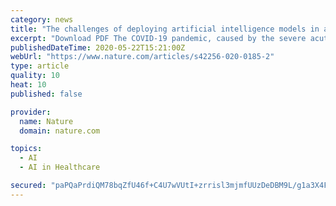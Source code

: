 ```yaml
---
category: news
title: "The challenges of deploying artificial intelligence models in a rapidly evolving pandemic"
excerpt: "Download PDF The COVID-19 pandemic, caused by the severe acute respiratory syndrome coronavirus 2, emerged into a world that was seeing rapid developments in artificial intelligence (AI) based on big data, computational power and neural networks. In recent years, the gaze of AI researchers has increasingly turned to applications in healthcare."
publishedDateTime: 2020-05-22T15:21:00Z
webUrl: "https://www.nature.com/articles/s42256-020-0185-2"
type: article
quality: 10
heat: 10
published: false

provider:
  name: Nature
  domain: nature.com

topics:
  - AI
  - AI in Healthcare

secured: "paPQaPrdiQM78bqZfU46f+C4U7wVUtI+zrrisl3mjmfUUzDeDBM9L/g1a3X4FBqutazDT8TpWWYuBIuXDwCfS8zm8Xyq88u2v1JQAhIgzXHkCI+19qfhgmBnH8Vl/1pgLKKACMi7ulz5VXouBxp5D+4PHdHjdfOabJ2ft72OGh8YxBeA2jlxuoh4Gr5+jgaTBVSCctgLQe4cyZAQXbEcAYQZaFYTWnnAQk2zSuQW2I5xkuDYAJhRLg1ozaD/RZwQkB2QFyYFNfAhVh2O944EGEXMhe+K7pnxY54fUkEJY7kwS4R/d9D5liK+Gf20M9kP;zm3hV7ZbV2mL3+OUXot87g=="
---
```


